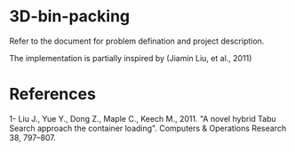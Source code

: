 # 3D-bin-packing
Refer to the document for problem defination and project description. 

The implementation is partially inspired by (Jiamin Liu, et al., 2011)

# References
1- Liu J., Yue Y., Dong Z., Maple C., Keech M., 2011. "A novel hybrid Tabu Search approach the container loading". Computers & Operations Research 38, 797–807.
